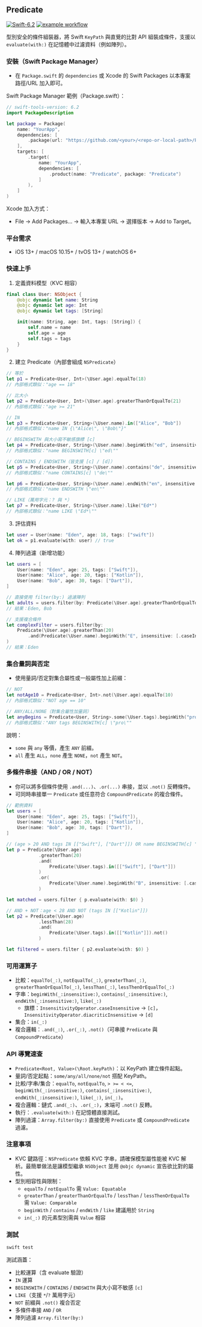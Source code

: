 ## Predicate
[![Swift-6.2](https://img.shields.io/badge/Swift-6.2-red.svg?style=plastic&logo=Swift&logoColor=white&link=)](https://developer.apple.com/swift/)
[![example workflow](https://github.com/Darktt/Predicate/actions/workflows/main.yml/badge.svg)]()

型別安全的條件組裝器，將 Swift `KeyPath` 與直覺的比對 API 組裝成條件，支援以 `evaluate(with:)` 在記憶體中过濾資料（例如陣列）。

### 安裝（Swift Package Manager）
- 在 `Package.swift` 的 `dependencies` 或 Xcode 的 Swift Packages 以本專案路徑/URL 加入即可。

Swift Package Manager 範例（Package.swift）：

```swift
// swift-tools-version: 6.2
import PackageDescription

let package = Package(
    name: "YourApp",
    dependencies: [
        .package(url: "https://github.com/<your>/<repo-or-local-path>/Predicate.git", from: "1.0.0"),
    ],
    targets: [
        .target(
            name: "YourApp",
            dependencies: [
                .product(name: "Predicate", package: "Predicate")
            ]
        ),
    ]
)
```

Xcode 加入方式：
- File → Add Packages… → 輸入本專案 URL → 選擇版本 → Add to Target。

### 平台需求
- iOS 13+ / macOS 10.15+ / tvOS 13+ / watchOS 6+

### 快速上手
1) 定義資料模型（KVC 相容）
```swift
final class User: NSObject {
    @objc dynamic let name: String
    @objc dynamic let age: Int
    @objc dynamic let tags: [String]

    init(name: String, age: Int, tags: [String]) {
        self.name = name
        self.age = age
        self.tags = tags
    }
}
```

2) 建立 Predicate（內部會組成 `NSPredicate`）
```swift
// 等於
let p1 = Predicate<User, Int>(\User.age).equalTo(18)
// 內部格式類似："age == 18"

// 比大小
let p2 = Predicate<User, Int>(\User.age).greaterThanOrEqualTo(21)
// 內部格式類似："age >= 21"

// IN
let p3 = Predicate<User, String>(\User.name).in(["Alice", "Bob"]) 
// 內部格式類似："name IN {\"Alice\", \"Bob\"}"

// BEGINSWITH 與大小寫不敏感旗標 [c]
let p4 = Predicate<User, String>(\User.name).beginWith("ed", insensitive: [.caseInsensitive])
// 內部格式類似："name BEGINSWITH[c] \"ed\""

// CONTAINS / ENDSWITH（皆支援 [c] / [d]）
let p5 = Predicate<User, String>(\User.name).contains("de", insensitive: [.caseInsensitive])
// 內部格式類似："name CONTAINS[c] \"de\""

let p6 = Predicate<User, String>(\User.name).endWith("en", insensitive: [])
// 內部格式類似："name ENDSWITH \"en\""

// LIKE（萬用字元：? 與 *）
let p7 = Predicate<User, String>(\User.name).like("Ed*")
// 內部格式類似："name LIKE \"Ed*\""
```

3) 評估資料
```swift
let user = User(name: "Eden", age: 18, tags: ["swift"]) 
let ok = p1.evaluate(with: user) // true
```

4) 陣列過濾（新增功能）
```swift
let users = [
    User(name: "Eden", age: 25, tags: ["Swift"]),
    User(name: "Alice", age: 20, tags: ["Kotlin"]),
    User(name: "Bob", age: 30, tags: ["Dart"]),
]

// 直接使用 filter(by:) 過濾陣列
let adults = users.filter(by: Predicate(\User.age).greaterThanOrEqualTo(21))
// 結果：Eden, Bob

// 支援複合條件
let complexFilter = users.filter(by: 
    Predicate(\User.age).greaterThan(20)
        .and(Predicate(\User.name).beginWith("E", insensitive: [.caseInsensitive]))
)
// 結果：Eden
```


### 集合量詞與否定
- 使用量詞/否定對集合屬性或一般屬性加上前綴：
```swift
// NOT
let notAge10 = Predicate<User, Int>.not(\User.age).equalTo(10)
// 內部格式類似："NOT age == 10"

// ANY/ALL/NONE（對集合屬性加量詞）
let anyBegins = Predicate<User, String>.some(\User.tags).beginWith("pro", insensitive: [.caseInsensitive])
// 內部格式類似："ANY tags BEGINSWITH[c] \"pro\""
```

說明：
- `some` 與 `any` 等價，產生 `ANY` 前綴。
- `all` 產生 `ALL`，`none` 產生 `NONE`，`not` 產生 `NOT`。

### 多條件串接（AND / OR / NOT）
- 你可以將多個條件使用 `.and(...)`、`.or(...)` 串接，並以 `.not()` 反轉條件。
- 可同時串接單一 `Predicate` 或任意符合 `CompoundPredicate` 的複合條件。

```swift
// 範例資料
let users = [
    User(name: "Eden", age: 25, tags: ["Swift"]),
    User(name: "Alice", age: 20, tags: ["Kotlin"]),
    User(name: "Bob", age: 30, tags: ["Dart"]),
]

// (age > 20 AND tags IN [["Swift"], ["Dart"]]) OR name BEGINSWITH[c] "B"
let p = Predicate(\User.age)
            .greaterThan(20)
            .and(
                Predicate(\User.tags).in([["Swift"], ["Dart"]])
            )
            .or(
                Predicate(\User.name).beginWith("B", insensitive: [.caseInsensitive])
            )

let matched = users.filter { p.evaluate(with: $0) }

// AND + NOT：age < 28 AND NOT (tags IN [["Kotlin"]])
let p2 = Predicate(\User.age)
            .lessThan(28)
            .and(
                Predicate(\User.tags).in([["Kotlin"]]).not()
            )

let filtered = users.filter { p2.evaluate(with: $0) }
```

### 可用運算子
- 比較：`equalTo(_:)`, `notEqualTo(_:)`, `greaterThan(_:)`, `greaterThanOrEqualTo(_:)`, `lessThan(_:)`, `lessThenOrEqualTo(_:)`
- 字串：`beginWith(_:insensitive:)`, `contains(_:insensitive:)`, `endWith(_:insensitive:)`, `like(_:)`
  - 旗標：`InsensitivityOperator.caseInsensitive` → `[c]`，`InsensitivityOperator.diacriticInsensitive` → `[d]`
- 集合：``in(_:)``
- 複合邏輯：`.and(_:)`, `.or(_:)`, `.not()`（可串接 `Predicate` 與 `CompoundPredicate`）

### API 導覽速查
- `Predicate<Root, Value>(\Root.keyPath)`：以 KeyPath 建立條件起點。
- 量詞/否定起點：`some/any/all/none/not` 搭配 KeyPath。
- 比較/字串/集合：`equalTo`, `notEqualTo`, `> >= < <=`, `beginWith(_:insensitive:)`, `contains(_:insensitive:)`, `endWith(_:insensitive:)`, `like(_:)`, ``in(_:)``。
- 複合邏輯：鏈式 `.and(_:)`、`.or(_:)`，末端可 `.not()` 反轉。
- 執行：`.evaluate(with:)` 在記憶體直接測試。
- 陣列過濾：`Array.filter(by:)` 直接使用 `Predicate` 或 `CompoundPredicate` 過濾。

### 注意事項
- KVC 鍵路徑：`NSPredicate` 依賴 KVC 字串，請確保模型屬性能被 KVC 解析。最簡單做法是讓模型繼承 `NSObject` 並用 `@objc dynamic` 宣告欲比對的屬性。
- 型別相容性與限制：
  - `equalTo` / `notEqualTo` 需 `Value: Equatable`
  - `greaterThan` / `greaterThanOrEqualTo` / `lessThan` / `lessThenOrEqualTo` 需 `Value: Comparable`
  - `beginWith` / `contains` / `endWith` / `like` 建議用於 `String`
  - `in(_:)` 的元素型別需與 `Value` 相容

### 測試
```bash
swift test
```

測試涵蓋：
- 比較運算（含 evaluate 驗證）
- `IN` 運算
- `BEGINSWITH` / `CONTAINS` / `ENDSWITH` 與大小寫不敏感 `[c]`
- `LIKE`（支援 `*`/`?` 萬用字元）
- `NOT` 前綴與 `.not()` 複合否定
- 多條件串接 `AND` / `OR`
- 陣列過濾 `Array.filter(by:)`
